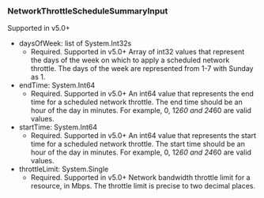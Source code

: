 ### NetworkThrottleScheduleSummaryInput
Supported in v5.0+

- daysOfWeek: list of System.Int32s
  - Required. Supported in v5.0+
      Array of int32 values that represent the days of the week on which to apply a scheduled network throttle. The days of the week are represented from 1-7 with Sunday as 1.
- endTime: System.Int64
  - Required. Supported in v5.0+
      An int64 value that represents the end time for a scheduled network throttle. The end time should be an hour of the day in minutes. For example, 0, 12*60 and 24*60 are valid values.
- startTime: System.Int64
  - Required. Supported in v5.0+
      An int64 value that represents the start time for a scheduled network throttle. The start time should be an hour of the day in minutes. For example, 0, 12*60 and 24*60 are valid values.
- throttleLimit: System.Single
  - Required. Supported in v5.0+
      Network bandwidth throttle limit for a resource, in Mbps. The throttle limit is precise to two decimal places.
